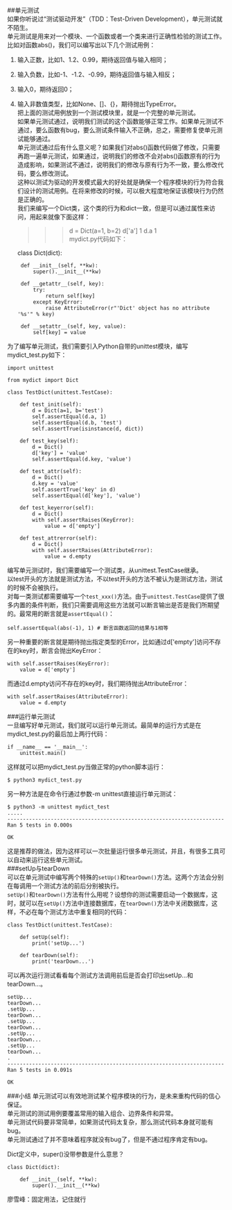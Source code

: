 ##单元测试  
如果你听说过“测试驱动开发”（TDD：Test-Driven Development），单元测试就不陌生。  
单元测试是用来对一个模块、一个函数或者一个类来进行正确性检验的测试工作。  
比如对函数abs()，我们可以编写出以下几个测试用例：  
1. 输入正数，比如1、1.2、0.99，期待返回值与输入相同；  
2. 输入负数，比如-1、-1.2、-0.99，期待返回值与输入相反；  
3. 输入0，期待返回0；  
4. 输入非数值类型，比如None、[]、{}，期待抛出TypeError。  
把上面的测试用例放到一个测试模块里，就是一个完整的单元测试。  
如果单元测试通过，说明我们测试的这个函数能够正常工作。如果单元测试不通过，要么函数有bug，要么测试条件输入不正确，总之，需要修复使单元测试能够通过。  
单元测试通过后有什么意义呢？如果我们对abs()函数代码做了修改，只需要再跑一遍单元测试，如果通过，说明我们的修改不会对abs()函数原有的行为造成影响，如果测试不通过，说明我们的修改与原有行为不一致，要么修改代码，要么修改测试。  
这种以测试为驱动的开发模式最大的好处就是确保一个程序模块的行为符合我们设计的测试用例。在将来修改的时候，可以极大程度地保证该模块行为仍然是正确的。  
我们来编写一个Dict类，这个类的行为和dict一致，但是可以通过属性来访问，用起来就像下面这样：

	>>> d = Dict(a=1, b=2)
	>>> d['a']
	1
	>>> d.a
	1  
mydict.py代码如下：

	class Dict(dict):
	
	    def __init__(self, **kw):
	        super().__init__(**kw)
	
	    def __getattr__(self, key):
	        try:
	            return self[key]
	        except KeyError:
	            raise AttributeError(r"'Dict' object has no attribute '%s'" % key)
	
	    def __setattr__(self, key, value):
	        self[key] = value
为了编写单元测试，我们需要引入Python自带的unittest模块，编写mydict_test.py如下：

	import unittest
	
	from mydict import Dict
	
	class TestDict(unittest.TestCase):
	
	    def test_init(self):
	        d = Dict(a=1, b='test')
	        self.assertEqual(d.a, 1)
	        self.assertEqual(d.b, 'test')
	        self.assertTrue(isinstance(d, dict))
	
	    def test_key(self):
	        d = Dict()
	        d['key'] = 'value'
	        self.assertEqual(d.key, 'value')
	
	    def test_attr(self):
	        d = Dict()
	        d.key = 'value'
	        self.assertTrue('key' in d)
	        self.assertEqual(d['key'], 'value')
	
	    def test_keyerror(self):
	        d = Dict()
	        with self.assertRaises(KeyError):
	            value = d['empty']
	
	    def test_attrerror(self):
	        d = Dict()
	        with self.assertRaises(AttributeError):
	            value = d.empty
编写单元测试时，我们需要编写一个测试类，从unittest.TestCase继承。  
以test开头的方法就是测试方法，不以test开头的方法不被认为是测试方法，测试的时候不会被执行。  
对每一类测试都需要编写一个`test_xxx()`方法。由于`unittest.TestCase`提供了很多内置的条件判断，我们只需要调用这些方法就可以断言输出是否是我们所期望的。最常用的断言就是`assertEqual()`：

	self.assertEqual(abs(-1), 1) # 断言函数返回的结果与1相等
另一种重要的断言就是期待抛出指定类型的Error，比如通过d['empty']访问不存在的key时，断言会抛出KeyError：

	with self.assertRaises(KeyError):
	    value = d['empty']
而通过d.empty访问不存在的key时，我们期待抛出AttributeError：

	with self.assertRaises(AttributeError):
	    value = d.empty  
###运行单元测试  
一旦编写好单元测试，我们就可以运行单元测试。最简单的运行方式是在mydict_test.py的最后加上两行代码：

	if __name__ == '__main__':
	    unittest.main()
这样就可以把mydict_test.py当做正常的python脚本运行：

	$ python3 mydict_test.py
另一种方法是在命令行通过参数-m unittest直接运行单元测试：

	$ python3 -m unittest mydict_test
	.....
	----------------------------------------------------------------------
	Ran 5 tests in 0.000s
	
	OK
这是推荐的做法，因为这样可以一次批量运行很多单元测试，并且，有很多工具可以自动来运行这些单元测试。  
###setUp与tearDown  
可以在单元测试中编写两个特殊的`setUp()`和`tearDown()`方法。这两个方法会分别在每调用一个测试方法的前后分别被执行。  
`setUp()`和`tearDown()`方法有什么用呢？设想你的测试需要启动一个数据库，这时，就可以在`setUp()`方法中连接数据库，在`tearDown()`方法中关闭数据库，这样，不必在每个测试方法中重复相同的代码：

	class TestDict(unittest.TestCase):
	
	    def setUp(self):
	        print('setUp...')
	
	    def tearDown(self):
	        print('tearDown...')
可以再次运行测试看看每个测试方法调用前后是否会打印出setUp...和tearDown...。  

	setUp...
	tearDown...
	.setUp...
	tearDown...
	.setUp...
	tearDown...
	.setUp...
	tearDown...
	.setUp...
	tearDown...
	.
	----------------------------------------------------------------------
	Ran 5 tests in 0.091s
	
	OK  
###小结
单元测试可以有效地测试某个程序模块的行为，是未来重构代码的信心保证。  
单元测试的测试用例要覆盖常用的输入组合、边界条件和异常。  
单元测试代码要非常简单，如果测试代码太复杂，那么测试代码本身就可能有bug。  
单元测试通过了并不意味着程序就没有bug了，但是不通过程序肯定有bug。  

Dict定义中，super()没带参数是什么意思？  

	class Dict(dict):
	
	    def __init__(self, **kw):
	        super().__init__(**kw)
廖雪峰：固定用法，记住就行  
